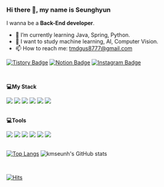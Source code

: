 ### Hi there 👋, my name is Seunghyun <br>
I wanna be a <b>Back-End developer</b>.

- 🌱 I’m currently learning Java, Spring, Python.
- 💭 I want to study machine learning, AI, Computer Vision.
- 📫 How to reach me: tmdgus8777@gmail.com

[![Tistory Badge](https://img.shields.io/badge/Tistory-323232?style=flat-square&logo=Tistory&logoColor=white&link=https://c11oud.tistory.com)](https://c11oud.tistory.com) [![Notion Badge](https://img.shields.io/badge/Notion-FFFFFF?style=flat-square&logo=Notion&logoColor=black&link=https://kmseunh.notion.site/4018d6d3868248b0a6fa19620edcecff)](https://kmseunh.notion.site/4018d6d3868248b0a6fa19620edcecff) [![Instagram Badge](https://img.shields.io/badge/Instagram-E4405F?style=flat-square&logo=Instagram&logoColor=white&link=https://www.instagram.com/kmseunh/)](https://www.instagram.com/kmseunh/)

<br>

**💻My Stack**  

<div>
<img src="https://img.shields.io/badge/Java-E02D1D?style=for-the-badge&logo=Java&logoColor=white">
<img src="https://img.shields.io/badge/Python-3776AB?style=for-the-badge&logo=Python&logoColor=white">
<img src="https://img.shields.io/badge/Spring-6DB33F?style=for-the-badge&logo=Spring&logoColor=white">
<img src="https://img.shields.io/badge/Django-092E20?style=for-the-badge&logo=Django&logoColor=white">
<img src="https://img.shields.io/badge/MySQL-4479A1?style=for-the-badge&logo=MySQL&logoColor=white">
<img src="https://img.shields.io/badge/OpenCV-5C3EE8?style=for-the-badge&logo=OpenCV&logoColor=white">
</div>

<br>

**💻Tools**

<div>
<img src="https://img.shields.io/badge/Eclipse-2C2255?style=for-the-badge&logo=Eclipse IDE&logoColor=white">
<img src="https://img.shields.io/badge/Visual Studio Code-007ACC?style=for-the-badge&logo=Visual Studio Code&logoColor=white">
<img src="https://img.shields.io/badge/Jupyter Notebook-F37626?style=for-the-badge&logo=Jupyter&logoColor=white">
<img src="https://img.shields.io/badge/GitHub-181717?style=for-the-badge&logo=GitHub&logoColor=white">
<img src="https://img.shields.io/badge/Git-F05032?style=for-the-badge&logo=Git&logoColor=white">
<img src="https://img.shields.io/badge/DBeaver-2E1B0D?style=for-the-badge&logo=DBeaver&logoColor=white">
</div>
<br>

[![Top Langs](https://github-readme-stats.vercel.app/api/top-langs/?username=kmseunh&layout=compact)](https://github.com/kmseunh/github-readme-stats) ![kmseunh's GitHub stats](https://github-readme-stats.vercel.app/api?username=kmseunh&show_icons=true&theme=radical) 

<br>

[![Hits](https://hits.seeyoufarm.com/api/count/incr/badge.svg?url=https%3A%2F%2Fgithub.com%2FimseunghyunK&count_bg=%23CEB0BB&title_bg=%23555555&icon=&icon_color=%23E7E7E7&title=hits&edge_flat=false)](https://hits.seeyoufarm.com)
